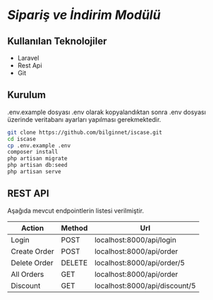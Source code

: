 # _Sipariş ve İndirim Modülü_

## Kullanılan Teknolojiler

- Laravel
- Rest Api
- Git

## Kurulum

.env.example dosyası .env olarak kopyalandıktan sonra .env dosyası üzerinde
veritabanı ayarları yapılması gerekmektedir.

```sh
git clone https://github.com/bilginnet/iscase.git
cd iscase
cp .env.example .env
composer install
php artisan migrate
php artisan db:seed
php artisan serve
```

## REST API

Aşağıda mevcut endpointlerin listesi verilmiştir.

| Action | Method | Url |
| ------ | ------ | ------ |
| Login | POST | localhost:8000/api/login |
| Create Order | POST | localhost:8000/api/order |
| Delete Order | DELETE | localhost:8000/api/order/5 |
| All Orders | GET | localhost:8000/api/order |
| Discount | GET | localhost:8000/api/discount/5 |

